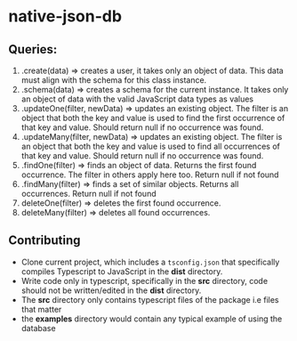 # native-json-db

## Queries:
1. .create(data) => creates a user, it takes only an object of data. This data must align with the schema for this class instance.
2. .schema(data) => creates a schema for the current instance. It takes only an object of data with the valid JavaScript data types as values
3. .updateOne(filter, newData) => updates an existing object. The filter is an object that both the key and value is used to find the first occurrence of that key and value. Should return null if no occurrence was found.
4. .updateMany(filter, newData) => updates an existing object. The filter is an object that both the key and value is used to find all occurrences of that key and value. Should return null if no occurrence was found.
5. .findOne(filter) => finds an object of data. Returns the first found occurrence. The filter in others apply here too. Return null if not found
6. .findMany(filter) => finds a set of similar objects. Returns all occurrences. Return null if not found
7. deleteOne(filter) => deletes the first found occurrence.
8. deleteMany(filter) => deletes all found occurrences.

## Contributing

- Clone current project, which includes a `tsconfig.json` that specifically compiles Typescript to JavaScript in the __dist__ directory.
- Write code only in typescript, specifically in the __src__ directory, code should not be written/edited in the __dist__ directory.
- The __src__ directory only contains typescript files of the package i.e files that matter
- the __examples__ directory would contain any typical example of using the database
